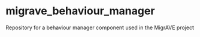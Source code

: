 # migrave_behaviour_manager
Repository for a behaviour manager component used in the MigrAVE project
